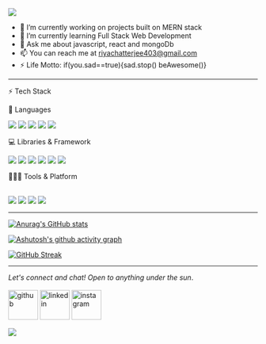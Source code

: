 
 <img src= "https://i.postimg.cc/s2ghv0G7/untitled-1.png">                                             

- 🔭 I’m currently working on projects built on MERN stack
- 🌱 I’m currently learning Full Stack Web Development
- 💬 Ask me about  javascript, react and mongoDb
- 📫  You can reach me at riyachatterjee403@gmail.com
- ⚡ Life Motto: if(you.sad==true){sad.stop() beAwesome()}

---
⚡ Tech Stack

🚀 Languages
<br>
<p>
 
  <img src="https://img.shields.io/badge/HTML5-E34F26?style=for-the-badge&logo=html5&logoColor=white" />
  <img src="https://img.shields.io/badge/CSS3-1572B6?style=for-the-badge&logo=css3&logoColor=white" />
  <img src="https://img.shields.io/badge/JavaScript-323330?style=for-the-badge&logo=javascript&logoColor=F7DF1E" />
  <img src="https://img.shields.io/badge/TypeScript-007ACC?style=for-the-badge&logo=typescript&logoColor=white" />
  <img src="https://img.shields.io/badge/json-5E5C5C?style=for-the-badge&logo=json&logoColor=white" />
</p>

💻 Libraries & Framework
<br>

<p>
  <img src="https://img.shields.io/badge/React_Native-20232A?style=for-the-badge&logo=react&logoColor=61DAFB" />
  <img src="https://img.shields.io/badge/Node.js-339933?style=for-the-badge&logo=nodedotjs&logoColor=white" />
  <img src="https://img.shields.io/badge/React-20232A?style=for-the-badge&logo=react&logoColor=61DAFB" />
  <img src="https://img.shields.io/badge/Bootstrap-563D7C?style=for-the-badge&logo=bootstrap&logoColor=white" />
  <img src="https://img.shields.io/badge/Tailwind_CSS-38B2AC?style=for-the-badge&logo=tailwind-css&logoColor=white" />
  <img src="https://img.shields.io/badge/jQuery-0769AD?style=for-the-badge&logo=jquery&logoColor=white" />
</p>
🧑🏻‍💻 Tools & Platform
<br>

<br>


<p>
  
  <img src="https://img.shields.io/badge/Visual_Studio_Code-0078D4?style=for-the-badge&logo=visual%20studio%20code&logoColor=white" />
  <img src="https://img.shields.io/badge/Visual_Studio-5C2D91?style=for-the-badge&logo=visual%20studio&logoColor=white" />
  <img src="https://img.shields.io/badge/Atom-66595C?style=for-the-badge&logo=Atom&logoColor=white" />
  <img src="https://img.shields.io/badge/sublime_text-%23575757.svg?&style=for-the-badge&logo=sublime-text&logoColor=important" />
</p>



<hr>

[![Anurag's GitHub stats](https://github-readme-stats.vercel.app/api?username=Sou156)](https://github.com/anuraghazra/github-readme-stats)



<!-- ![GitHub Activity Graph](https://activity-graph.herokuapp.com/graph?username=Sou156)   -->
[![Ashutosh's github activity graph](https://activity-graph.herokuapp.com/graph?username=Sou156&theme=elegant)](https://github.com/ashutosh00710/github-readme-activity-graph)

[![GitHub Streak](https://github-readme-streak-stats.herokuapp.com/?user=Sou156&theme=dark)](https://git.io/streak-stats)
<hr>

*Let's connect and chat! Open to anything under the sun*.
<br>
<br>
[<img src='https://github.githubassets.com/images/modules/logos_page/GitHub-Mark.png' alt='github' height='60'>](https://github.com/Sou156)  [<img src='https://cliply.co/wp-content/uploads/2021/02/372102050_LINKEDIN_ICON_TRANSPARENT_1080.gif' alt='linkedin' height='60'>](https://www.linkedin.com/in/soumili-chatterjee-a9144b217//)  [<img src='https://cdn-icons-png.flaticon.com/512/174/174855.png' alt='instagram' height='60'>](https://www.instagram.com/showmethelee//)


   <img  src="https://raw.githubusercontent.com/Trilokia/Trilokia/379277808c61ef204768a61bbc5d25bc7798ccf1/bottom_header.svg">



  

















